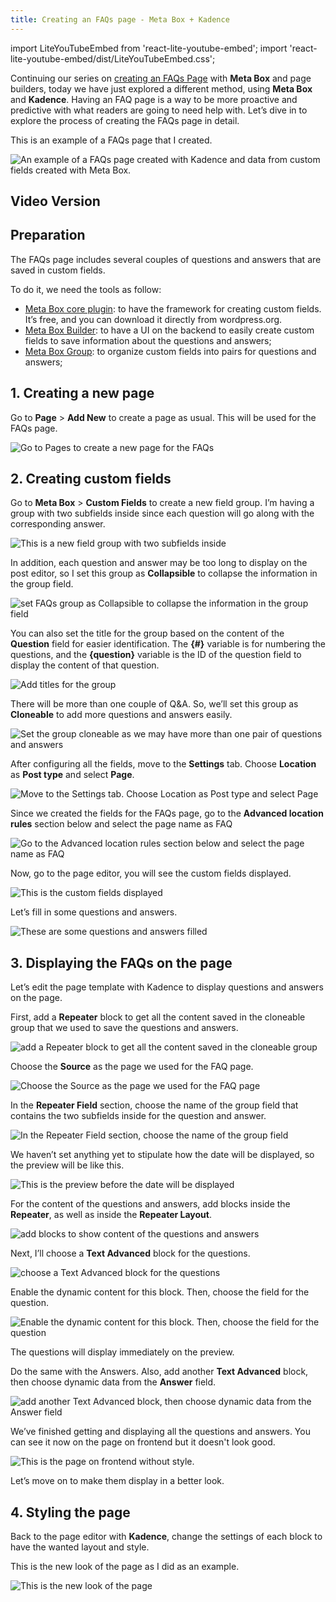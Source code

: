 ```yaml
---
title: Creating an FAQs page - Meta Box + Kadence
---
```


import LiteYouTubeEmbed from 'react-lite-youtube-embed'; 
import 'react-lite-youtube-embed/dist/LiteYouTubeEmbed.css';

Continuing our series on [creating an FAQs Page](https://metabox.io/series/faqs-page/) with **Meta Box** and page builders, today we have just explored a different method, using **Meta Box** and **Kadence**. Having an FAQ page is a way to be more proactive and predictive with what readers are going to need help with. Let’s dive in to explore the process of creating the FAQs page in detail.

This is an example of a FAQs page that I created.

![An example of a FAQs page created with Kadence and data from custom fields created with Meta Box.](https://i.imgur.com/HPyWQmw.png)

## Video Version

<LiteYouTubeEmbed id='QCs6JtW0NMY' />

## Preparation

The FAQs page includes several couples of questions and answers that are saved in custom fields.

To do it, we need the tools as follow:

* [Meta Box core plugin](https://wordpress.org/plugins/meta-box/): to have the framework for creating custom fields. It’s free, and you can download it directly from wordpress.org.
* [Meta Box Builder](https://metabox.io/plugins/meta-box-builder/): to have a UI on the backend to easily create custom fields to save information about the questions and answers;
* [Meta Box Group](https://metabox.io/plugins/meta-box-group/): to organize custom fields into pairs for questions and answers;

## 1. Creating a new page

Go to **Page** > **Add New** to create a page as usual. This will be used for the FAQs page.

![Go to Pages to create a new page for the FAQs](https://i.imgur.com/IqCa9ZW.png)

## 2. Creating custom fields

Go to **Meta Box** > **Custom Fields** to create a new field group. I’m having a group with two subfields inside since each question will go along with the corresponding answer.

![This is a new field group with two subfields inside](https://i.imgur.com/1lMVy8v.png)

In addition, each question and answer may be too long to display on the post editor, so I set this group as **Collapsible** to collapse the information in the group field.

![set FAQs group as Collapsible to collapse the information in the group field](https://i.imgur.com/IdHAhNH.png)

You can also set the title for the group based on the content of the **Question** field for easier identification. The **{#}** variable is for numbering the questions, and the **{question}** variable is the ID of the question field to display the content of that question.

![Add titles for the group](https://i.imgur.com/fJTMAx0.png)

There will be more than one couple of Q&A. So, we’ll set this group as **Cloneable** to add more questions and answers easily.

![Set the group cloneable as we may have more than one pair of questions and answers](https://i.imgur.com/6zgiCGM.png)

After configuring all the fields, move to the **Settings** tab. Choose **Location** as **Post type** and select **Page**.

![Move to the Settings tab. Choose Location as Post type and select Page](https://i.imgur.com/WEvyNDL.png)

Since we created the fields for the FAQs page, go to the **Advanced location rules** section below and select the page name as FAQ

![Go to the Advanced location rules section below and select the page name as FAQ](https://i.imgur.com/4nODnBa.png)

Now, go to the page editor, you will see the custom fields displayed.

![This is the custom fields displayed](https://i.imgur.com/MEte2ER.png)

Let’s fill in some questions and answers.

![These are some questions and answers filled](https://i.imgur.com/E4X53hq.png)

## 3. Displaying the FAQs on the page

Let’s edit the page template with Kadence to display questions and answers on the page. 

First, add a **Repeater** block to get all the content saved in the cloneable group that we used to save the questions and answers.

![add a Repeater block to get all the content saved in the cloneable group](https://i.imgur.com/UjmlXPM.png)

Choose the **Source** as the page we used for the FAQ page.

![Choose the Source as the page we used for the FAQ page](https://i.imgur.com/iZt0f2A.png)

In the **Repeater Field** section, choose the name of the group field that contains the two subfields inside for the question and answer.

![In the Repeater Field section, choose the name of the group field](https://i.imgur.com/tbMqciV.png)

We haven’t set anything yet to stipulate how the date will be displayed, so the preview will be like this. 

![This is the preview before the date will be displayed](https://i.imgur.com/7lKoTnM.png)

For the content of the questions and answers, add blocks inside the **Repeater**, as well as inside the **Repeater Layout**.

![add blocks to show content of the questions and answers](https://i.imgur.com/amDPaui.png)

Next, I’ll choose a **Text Advanced** block for the questions. 

![choose a Text Advanced block for the questions](https://i.imgur.com/25NPea3.png)

Enable the dynamic content for this block. Then, choose the field for the question.

![Enable the dynamic content for this block. Then, choose the field for the question](https://i.imgur.com/wNBlS2V.png)

The questions will display immediately on the preview.

Do the same with the Answers. Also, add another **Text Advanced** block, then choose dynamic data from the **Answer** field.

![add another Text Advanced block, then choose dynamic data from the Answer field](https://i.imgur.com/l3oEsii.png)

We’ve finished getting and displaying all the questions and answers. You can see it now on the page on frontend but it doesn't look good.

![This is the page on frontend without style.](https://i.imgur.com/Yw5atsP.png)

Let’s move on to make them display in a better look.

## 4. Styling the page

Back to the page editor with **Kadence**, change the settings of each block to have the wanted layout and style.

This is the new look of the page as I did as an example.

![This is the new look of the page](https://i.imgur.com/HPyWQmw.png)
